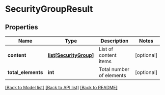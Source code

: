 # SecurityGroupResult

## Properties
Name | Type | Description | Notes
------------ | ------------- | ------------- | -------------
**content** | [**list[SecurityGroup]**](SecurityGroup.md) | List of content items | [optional] 
**total_elements** | **int** | Total number of elements | [optional] 

[[Back to Model list]](../README.md#documentation-for-models) [[Back to API list]](../README.md#documentation-for-api-endpoints) [[Back to README]](../README.md)

